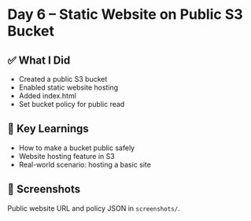 # Day 6 – Static Website on Public S3 Bucket

## ✅ What I Did
- Created a public S3 bucket
- Enabled static website hosting
- Added index.html
- Set bucket policy for public read

## 🧠 Key Learnings
- How to make a bucket public safely
- Website hosting feature in S3
- Real-world scenario: hosting a basic site

## 📸 Screenshots
Public website URL and policy JSON in `screenshots/`.

